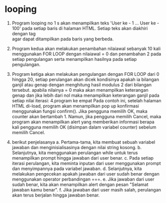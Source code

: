 # looping

1. Program looping no 1 s akan menampilkan teks 'User ke - 1 ... User ke - 100' pada setiap baris di halaman HTML. Setiap teks akan diakhiri dengan tag <br> agar dapat ditampilkan pada baris yang berbeda.
2. Program kedua akan melakukan penambahan nilaiawal sebanyak 10 kali menggunakan FOR LOOP dengan nilaiawal = 0 dan penambahan 2 pada setiap pengulangan serta menampilkan hasilnya pada setiap pengulangan. 
3. Program ketiga akan melakukan pengulangan dengan FOR LOOP dari 0 hingga 20, setiap perulangan akan dicek kondisinya apakah ia bilangan ganjil atau genap dengan menghitung hasil modulus 2 dari bilangan tersebut. apabila nilainya = 0 maka akan  menampilkan keterangan genap dan jika lebih dari nol maka menampilkan keterangan ganjil pada setiap nilai iterasi:
4.program ke empat Pada contoh ini, setelah halaman HTML di-load, program akan menampilkan pop up konfirmasi menggunakan fungsi confirm(). Jika pengguna memilih OK, maka counter akan bertambah 1. Namun, jika pengguna memilih Cancel, maka program akan menampilkan alert yang memberikan informasi berapa kali pengguna memilih OK (disimpan dalam variabel counter) sebelum memilih Cancel.

5. berikut penjelasanya 
a. Pertama-tama, kita membuat sebuah variabel jawaban dan menginisialisasinya dengan nilai string kosong.
b. Selanjutnya, kita menggunakan perulangan while untuk terus menampilkan prompt hingga jawaban dari user benar.
c. Pada setiap iterasi perulangan, kita meminta inputan dari user menggunakan prompt dan menyimpannya pada variabel jawaban.
d. Selanjutnya, kita melakukan pengecekan apakah jawaban dari user sudah benar dengan menggunakan operator perbandingan ===.
e. Jika jawaban dari user sudah benar, kita akan menampilkan alert dengan pesan "Selamat jawaban kamu benar".
f. Jika jawaban dari user masih salah, perulangan akan terus berjalan hingga jawaban benar.
